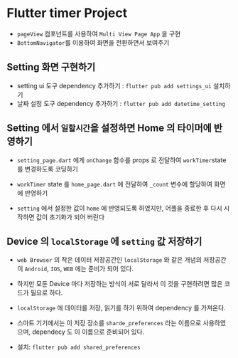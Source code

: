 # Flutter timer Project

- `pageView` 컴포넌트를 사용하여 `Multi View Page App` 을 구현
- `BottomNavigator`를 이용하여 화면을 전환하면서 보여주기

## Setting 화면 구현하기

- setting ui 도구 dependency 추가하기 : `flutter pub add settings_ui` 설치하기
- 날짜 설정 도구 dependency 추가하기 : `flutter pub add datetime_setting`

## Setting 에서 `일할시간`을 설정하면 Home 의 타이머에 반영하기

- `setting_page.dart` 에게 `onChange` 함수를 props 로 전달하여 `workTimer`state 를 변경하도록 코딩하기
- `workTimer` state 를 `home_page.dart` 에 전달하여 `_count` 변수에 할당하여 화면에 반영하기

- `setting` 에서 설정한 값이 `home` 에 반영되도록 하였지만, 어플을 종료한 후 다시 시작하면 값이 초기화가 되어 버린다

## Device 의 `localStorage` 에 `setting` 값 저장하기

- `web Browser` 의 작은 데이터 저장공간인 `localStorage` 와 같은 개념의 저장공간이 `Android`, `IOS`, `WEB` 에는 준비가 되어 있다.
- 하지만 모둔 Device 마다 저장하는 방식이 서로 달라서 이 것을 구현하려면 많은 코드가 필요로 하다.
- `localStorage` 에 데이터를 저장, 읽기를 하기 위하여 dependency 를 가져온다.
- 스마트 기기에서는 이 저장 장소를 `sharde_preferences` 라는 이름으로 사용하였으며, dependecy 도 이 이름으로 준비되어 있다.

- 설치: `flutter pub add shared_preferences`

